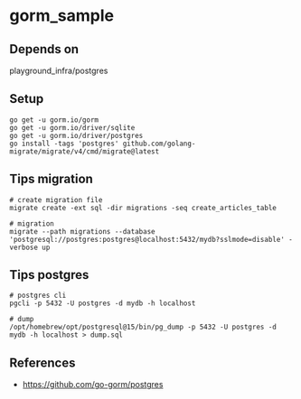 # gorm_sample

## Depends on

playground_infra/postgres

## Setup

```shell
go get -u gorm.io/gorm
go get -u gorm.io/driver/sqlite
go get -u gorm.io/driver/postgres
go install -tags 'postgres' github.com/golang-migrate/migrate/v4/cmd/migrate@latest
```

## Tips migration

```shell
# create migration file
migrate create -ext sql -dir migrations -seq create_articles_table

# migration
migrate --path migrations --database 'postgresql://postgres:postgres@localhost:5432/mydb?sslmode=disable' -verbose up
```

## Tips postgres

```shell
# postgres cli
pgcli -p 5432 -U postgres -d mydb -h localhost

# dump
/opt/homebrew/opt/postgresql@15/bin/pg_dump -p 5432 -U postgres -d mydb -h localhost > dump.sql
```

## References

- https://github.com/go-gorm/postgres
